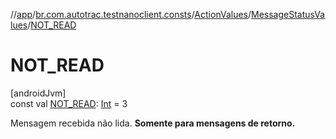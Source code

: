 //[app](../../../../index.md)/[br.com.autotrac.testnanoclient.consts](../../index.md)/[ActionValues](../index.md)/[MessageStatusValues](index.md)/[NOT_READ](-n-o-t_-r-e-a-d.md)

# NOT_READ

[androidJvm]\
const val [NOT_READ](-n-o-t_-r-e-a-d.md): [Int](https://kotlinlang.org/api/latest/jvm/stdlib/kotlin/-int/index.html) = 3

Mensagem recebida não lida. **Somente para mensagens de retorno.**
